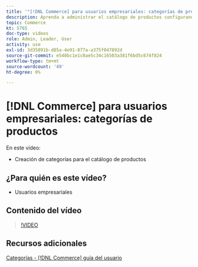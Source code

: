 ```yaml
---
title: '"[!DNL Commerce] para usuarios empresariales: categorías de productos"'
description: Aprenda a administrar el catálogo de productos configurando categorías.
topic: Commerce
kt: 5765
doc-type: videos
role: Admin, Leader, User
activity: use
exl-id: 3d35891b-d85a-4e91-877a-a375f047892d
source-git-commit: e540bc1e1c8ae5c34c16503a381f6bd5c674f824
workflow-type: tm+mt
source-wordcount: '49'
ht-degree: 0%

---
```


# [!DNL Commerce] para usuarios empresariales: categorías de productos

En este vídeo:

- Creación de categorías para el catálogo de productos

## ¿Para quién es este vídeo?

- Usuarios empresariales

## Contenido del vídeo

>[!VIDEO](https://video.tv.adobe.com/v/35950?quality=12&learn=on)

## Recursos adicionales

[Categorías - [!DNL Commerce] guía del usuario](https://docs.magento.com/user-guide/catalog/categories.html)
